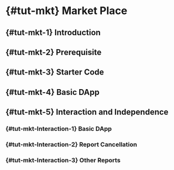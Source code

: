 # {#tut-mkt} Market Place

## {#tut-mkt-1} Introduction

## {#tut-mkt-2} Prerequisite

## {#tut-mkt-3} Starter Code

## {#tut-mkt-4} Basic DApp

## {#tut-mkt-5} Interaction and Independence

### {#tut-mkt-Interaction-1} Basic DApp

### {#tut-mkt-Interaction-2} Report Cancellation

### {#tut-mkt-Interaction-3} Other Reports


